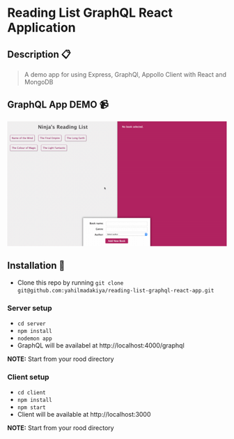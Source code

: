 # Reading List GraphQL React Application

## Description :clipboard:

> A demo app for using Express, GraphQl, Appollo Client with React and MongoDB

## GraphQL App DEMO :video_camera:

![](reading-list-graphQL-react-app-demo.gif)

## Installation :wrench:

-   Clone this repo by running `git clone git@github.com:yahilmadakiya/reading-list-graphql-react-app.git`

### Server setup

-   `cd server`
-   `npm install`
-   `nodemon app`
-   GraphQL will be availabel at http://localhost:4000/graphql

**NOTE:** Start from your rood directory

### Client setup

-   `cd client`
-   `npm install`
-   `npm start`
-   Client will be available at http://localhost:3000

**NOTE:** Start from your rood directory
